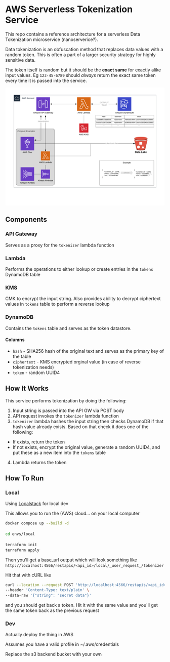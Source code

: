 # AWS Serverless Tokenization Service

This repo contains a reference architecture for a serverless Data Tokenization microservice (nanoserverice?).

Data tokenization is an obfuscation method that replaces data values with a random token. This is often a part of a larger security strategy for highly sensitive data.

The token itself is random but it should be the **exact same** for exactly alike input values. Eg `123-45-6789` should *always* return the exact same token every time it is passed into the service.

![image info](./hld.png "Tokenization Service")

## Components

### API Gateway
Serves as a proxy for the `tokenizer` lambda function

### Lambda
Performs the operations to either lookup or create entries in the `tokens` DynamoDB table

### KMS
CMK to encrypt the input string. Also provides ability to decrypt ciphertext values in `tokens` table to perform a reverse lookup

### DynamoDB
Contains the `tokens` table and serves as the token datastore.

#### Columns
 * `hash` - SHA256 hash of the original text and serves as the primary key of the table
 * `ciphertext` - KMS encrypted orginal value (in case of reverse tokenization needs)
 * `token` - random UUID4

## How It Works

This service performs tokenization by doing the following:
1. Input string is passed into the API GW via POST body
2. API request invokes the `tokenizer` lambda function
3. `tokenizer` lambda hashes the input string then checks DynamoDB if that hash value already exists. Based on that check it does one of the following:
  * If exists, return the token
  * If not exists, encrypt the original value, generate a random UUID4, and put these as a new item into the `tokens` table
4. Lambda returns the token

## How To Run

### Local

Using [Localstack](https://github.com/localstack/localstack) for local dev

This allows you to run the (AWS) cloud... on your local computer

```sh
docker compose up --build -d

cd envs/local

terraform init
terraform apply
```

Then you'll get a base_url output which will look something like `http://localhost:4566/restapis/<api_id>/local/_user_request_/tokenizer`

Hit that with cURL like
```sh
curl --location --request POST 'http://localhost:4566/restapis/<api_id>/local/_user_request_/tokenizer' \
--header 'Content-Type: text/plain' \
--data-raw '{"string": "secret data"}'
```

and you should get back a token. Hit it with the same value and you'll get the same token back as the previous request

### Dev
Actually deploy the thing in AWS

Assumes you have a valid profile in ~/.aws/credentials

Replace the s3 backend bucket with your own
